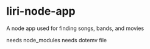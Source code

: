 # liri-node-app
A node app used for finding songs, bands, and movies

needs node_modules
needs dotemv file
